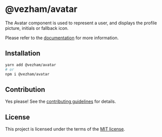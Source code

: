 # @vezham/avatar

The Avatar component is used to represent a user, and displays the profile picture, initials or fallback icon.

Please refer to the [documentation](https://heroui.com/docs/components/avatar) for more information.

## Installation

```sh
yarn add @vezham/avatar
# or
npm i @vezham/avatar
```

## Contribution

Yes please! See the
[contributing guidelines](https://github.com/vezham/heroui/blob/master/CONTRIBUTING.md)
for details.

## License

This project is licensed under the terms of the
[MIT license](https://github.com/vezham/heroui/blob/master/LICENSE).
